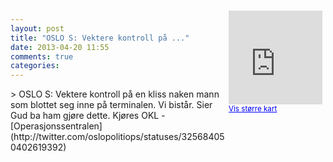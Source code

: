 ```yaml
---
layout: post
title: "OSLO S: Vektere kontroll på ..."
date: 2013-04-20 11:55
comments: true
categories: 
---
```

<div style="float:right; margin:5px; position:relative;top:-130px;"><iframe width="150" height="150" frameborder="0" scrolling="no" marginheight="0" marginwidth="0" src="http://maps.google.com/maps?q=Oslo,+Oslo&hl=no&t=m&z=14&output=embed&iwloc=&"></iframe><br/><small><a href="http://maps.google.com/maps?q=Oslo,+Oslo&hl=no&t=m&z=14&source=embed&iwloc=A" style="color:#0000FF;text-align:left" target="_new">Vis st&oslash;rre kart</a></small></div>
> OSLO S: Vektere kontroll på en kliss naken mann som blottet seg inne på terminalen. Vi bistår. Sier Gud ba ham gjøre dette. Kjøres OKL
- [Operasjonssentralen](http://twitter.com/oslopolitiops/statuses/325684050402619392)
